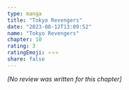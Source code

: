 ```yaml
---
type: manga
title: "Tokyo Revengers"
date: "2023-08-12T13:09:52"
name: "Tokyo Revengers"
chapter: 10
rating: 3
ratingEmoji: ⭐️⭐️⭐️
share: false
---
```


_[No review was written for this chapter]_
